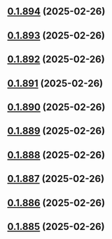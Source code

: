 ## [0.1.894](https://github.com/binary-braids/terraform-oracle/compare/v0.1.893...v0.1.894) (2025-02-26)



## [0.1.893](https://github.com/binary-braids/terraform-oracle/compare/v0.1.892...v0.1.893) (2025-02-26)



## [0.1.892](https://github.com/binary-braids/terraform-oracle/compare/v0.1.891...v0.1.892) (2025-02-26)



## [0.1.891](https://github.com/binary-braids/terraform-oracle/compare/v0.1.890...v0.1.891) (2025-02-26)



## [0.1.890](https://github.com/binary-braids/terraform-oracle/compare/v0.1.889...v0.1.890) (2025-02-26)



## [0.1.889](https://github.com/binary-braids/terraform-oracle/compare/v0.1.888...v0.1.889) (2025-02-26)



## [0.1.888](https://github.com/binary-braids/terraform-oracle/compare/v0.1.887...v0.1.888) (2025-02-26)



## [0.1.887](https://github.com/binary-braids/terraform-oracle/compare/v0.1.886...v0.1.887) (2025-02-26)



## [0.1.886](https://github.com/binary-braids/terraform-oracle/compare/v0.1.885...v0.1.886) (2025-02-26)



## [0.1.885](https://github.com/binary-braids/terraform-oracle/compare/v0.1.884...v0.1.885) (2025-02-26)



